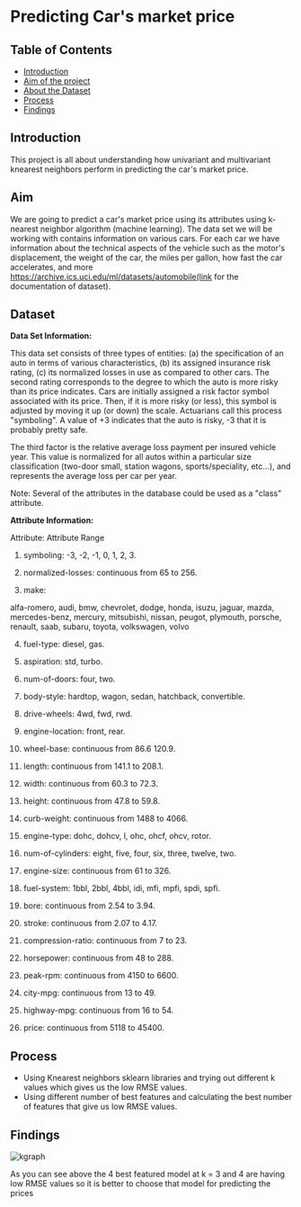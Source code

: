 
# Predicting Car's market price 



## Table of Contents
* [Introduction](#Introduction)
* [Aim of the project](#Aim)
* [About the Dataset](#Dataset)
* [Process](#Process)
* [Findings](#Findings)



## Introduction

This project is all about understanding how univariant and multivariant knearest neighbors perform in predicting the car's market price.



## Aim

We are going to predict a car's market price using its attributes using k-nearest neighbor algorithm (machine learning). The data set we will be working with contains information on various cars. For each car we have information about the technical aspects of the vehicle such as the motor's displacement, the weight of the car, the miles per gallon, how fast the car accelerates, and more 
https://archive.ics.uci.edu/ml/datasets/automobile(link for the documentation of dataset).



## Dataset

**Data Set Information:**

This data set consists of three types of entities: (a) the specification of an auto in terms of various characteristics, (b) its assigned insurance risk rating, (c) its normalized losses in use as compared to other cars. The second rating corresponds to the degree to which the auto is more risky than its price indicates. Cars are initially assigned a risk factor symbol associated with its price. Then, if it is more risky (or less), this symbol is adjusted by moving it up (or down) the scale. Actuarians call this process "symboling". A value of +3 indicates that the auto is risky, -3 that it is probably pretty safe.

The third factor is the relative average loss payment per insured vehicle year. This value is normalized for all autos within a particular size classification (two-door small, station wagons, sports/speciality, etc...), and represents the average loss per car per year.

Note: Several of the attributes in the database could be used as a "class" attribute.


**Attribute Information:**

Attribute: Attribute Range

1. symboling: -3, -2, -1, 0, 1, 2, 3.

2. normalized-losses: continuous from 65 to 256.

3. make:

alfa-romero, audi, bmw, chevrolet, dodge, honda,
isuzu, jaguar, mazda, mercedes-benz, mercury,
mitsubishi, nissan, peugot, plymouth, porsche,
renault, saab, subaru, toyota, volkswagen, volvo

4. fuel-type: diesel, gas.

5. aspiration: std, turbo.

6. num-of-doors: four, two.

7. body-style: hardtop, wagon, sedan, hatchback, convertible.

8. drive-wheels: 4wd, fwd, rwd.

9. engine-location: front, rear.

10. wheel-base: continuous from 86.6 120.9.

11. length: continuous from 141.1 to 208.1.

12. width: continuous from 60.3 to 72.3.

13. height: continuous from 47.8 to 59.8.

14. curb-weight: continuous from 1488 to 4066.

15. engine-type: dohc, dohcv, l, ohc, ohcf, ohcv, rotor.

16. num-of-cylinders: eight, five, four, six, three, twelve, two.

17. engine-size: continuous from 61 to 326.

18. fuel-system: 1bbl, 2bbl, 4bbl, idi, mfi, mpfi, spdi, spfi.

19. bore: continuous from 2.54 to 3.94.

20. stroke: continuous from 2.07 to 4.17.

21. compression-ratio: continuous from 7 to 23.

22. horsepower: continuous from 48 to 288.

23. peak-rpm: continuous from 4150 to 6600.

24. city-mpg: continuous from 13 to 49.

25. highway-mpg: continuous from 16 to 54.

26. price: continuous from 5118 to 45400.



## Process

* Using Knearest neighbors sklearn libraries and trying out different k values which gives us the low RMSE values.
* Using different number of best features and calculating the best number of features that give us low RMSE values.


## Findings 

![kgraph](https://user-images.githubusercontent.com/63724986/99900072-db115580-2cd3-11eb-80d9-844142453764.JPG)

As you can see above the 4 best featured model at k = 3 and 4 are having low RMSE values so it is better to choose that model for predicting the prices
